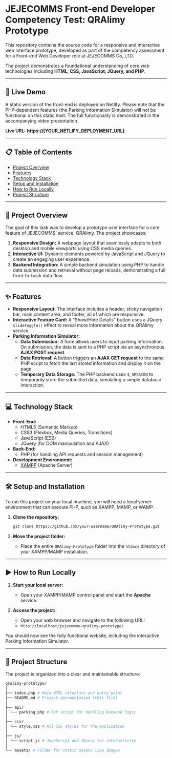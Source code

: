 # JEJECOMMS Front-end Developer Competency Test: QRAlimy Prototype

This repository contains the source code for a responsive and interactive web interface prototype, developed as part of the competency assessment for a Front-end Web Developer role at JEJECOMMS Co,.LTD.

The project demonstrates a foundational understanding of core web technologies including **HTML, CSS, JavaScript, JQuery, and PHP**.

---

## 🚀 Live Demo

A static version of the front-end is deployed on Netlify. Please note that the PHP-dependent features (the Parking Information Simulator) will not be functional on this static host. The full functionality is demonstrated in the accompanying video presentation.

**Live URL:** **[https://[YOUR_NETLIFY_DEPLOYMENT_URL]](https://[YOUR_NETLIFY_DEPLOYMENT_URL])**

---

## 📋 Table of Contents

- [Project Overview](#-project-overview)
- [Features](#-features)
- [Technology Stack](#-technology-stack)
- [Setup and Installation](#-setup-and-installation)
- [How to Run Locally](#-how-to-run-locally)
- [Project Structure](#-project-structure)

---

## 📝 Project Overview

The goal of this task was to develop a prototype user interface for a core feature of JEJECOMMS’ service, QRAlimy. The project showcases:

1.  **Responsive Design:** A webpage layout that seamlessly adapts to both desktop and mobile viewports using CSS media queries.
2.  **Interactive UI:** Dynamic elements powered by JavaScript and JQuery to create an engaging user experience.
3.  **Backend Integration:** A simple backend simulation using PHP to handle data submission and retrieval without page reloads, demonstrating a full front-to-back data flow.

---

## ✨ Features

-   **Responsive Layout:** The interface includes a header, sticky navigation bar, main content area, and footer, all of which are responsive.
-   **Interactive Feature Card:** A "Show/Hide Details" button uses a JQuery `slideToggle()` effect to reveal more information about the QRAlimy service.
-   **Parking Information Simulator:**
    -   **Data Submission:** A form allows users to input parking information. On submission, the data is sent to a PHP script via an asynchronous **AJAX POST request**.
    -   **Data Retrieval:** A button triggers an **AJAX GET request** to the same PHP script to fetch the last stored information and display it on the page.
    -   **Temporary Data Storage:** The PHP backend uses `$_SESSION` to temporarily store the submitted data, simulating a simple database interaction.

---

## 💻 Technology Stack

-   **Front-End:**
    -   HTML5 (Semantic Markup)
    -   CSS3 (Flexbox, Media Queries, Transitions)
    -   JavaScript (ES6)
    -   JQuery (for DOM manipulation and AJAX)
-   **Back-End:**
    -   PHP (for handling API requests and session management)
-   **Development Environment:**
    -   [XAMPP](https://www.apachefriends.org/index.html) (Apache Server)

---

## 🛠️ Setup and Installation

To run this project on your local machine, you will need a local server environment that can execute PHP, such as XAMPP, MAMP, or WAMP.

1.  **Clone the repository:**
    ```bash
    git clone https://github.com/your-username/QRAlimy-Prototype.git
    ```

2.  **Move the project folder:**
    -   Place the entire `QRAlimy-Prototype` folder into the `htdocs` directory of your XAMPP/MAMP installation.

---

## ▶️ How to Run Locally

1.  **Start your local server:**
    -   Open your XAMPP/MAMP control panel and start the **Apache** service.

2.  **Access the project:**
    -   Open your web browser and navigate to the following URL:
    -   `http://localhost/jejecomms-qralimy-prototype/`

You should now see the fully functional website, including the interactive Parking Information Simulator.

---

## 📁 Project Structure

The project is organized into a clear and maintainable structure:
```bash
qralimy-prototype/
│
├── index.php # Main HTML structure and entry point
├── README.md # Project documentation (this file)
│
├── api/
│ └── parking.php # PHP script for handling backend logic
│
├── css/
│ └── style.css # All CSS styles for the application
│
├── js/
│ └── script.js # JavaScript and JQuery for interactivity
│
└── assets/ # Folder for static assets like images
```
